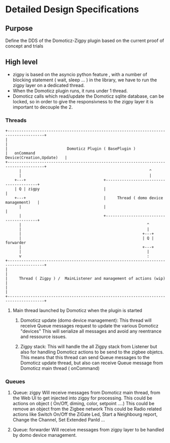 # Detailed Design Specifications


## Purpose

Define the DDS of the Domoticz-Zigpy plugin based on the current proof of concept and trials


## High level

* zigpy is based on the asyncio python feature , with a number of blocking statement ( wait, sleep ... ) in the library, we have to run the zigpy layer on a dedicated thread.
* When the Domoticz plugin runs, it runs under 1 thread.
* Domoticz calls which read/update the Domoticz sqlite database, can be locked, so in order to give the responsivness to the zigpy layer it is important to decouple the 2.


### Threads

```
+--------------------------------------------------------------------------------------+
|                                                                                      |
|                          Domoticz Plugin ( BasePlugin )                                                            
|   onCommand                                                Device(Creation,Update)   |
+--------------------------------------------------------------------------------------+
      |                                                        ^
      |                                                        |
    +---+                                  +----------------------------------------+
    | Q | zigpy                            |                                        |
    +---+                                  |     Thread ( domo device management)   |
      |                                    |                                        |
      |                                    +----------------------------------------+
      |                                                       ^
      |                                                       |      
      |                                                     +---+
      |                                                     | Q | forwarder
      |                                                     +---+
      |                                                       |                                                     
      v                                                       :
+--------------------------------------------------------------------------------------+
|                                                                                      |
|     Thread ( Zigpy ) /  MainListener and management of actions (wip)                 |
|                                                                                      |
+--------------------------------------------------------------------------------------+                                  
```    


1. Main thread launched by Domoticz when the plugin is started
   1. Domoticz update (domo device management): 
      This thread will receive Queue messages request to update the various Domoticz "devices"
      This will serialize all messages and avoid any reentrance and ressource issues.
      
   1. Zigpy stack: This will handle the all Zigpy stack from Listener but also for handling Domoticz actions to be send to the zigbee objetcs. 
      This means that this thread can send Queue messages to the Domoticz update thread, but also can receive Queue message from Domoticz main thread ( onCommand)
      
      
      
### Queues

1. Queue: zigpy
   Will receive messages from Domoticz main thread, from the Web UI to get injected into zigpy for processing. 
   This could be actions on object ( On/Off, diming, color, setpoint ....)
   This could be remove an object from the Zigbee network
   This could be Radio related actions like Switch On/Off the ZiGate Led, Start a Neighbourg report, Change the Channel, Set Extended PanId ...
   
1. Queue: forwarder
   Will receive messages from zigpy layer to be handled by domo device management.
